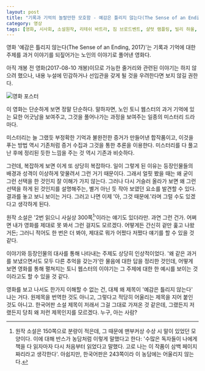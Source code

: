 ```yaml
---
layout: post
title: "기록과 기억의 놀랄만한 모호함 - 예감은 틀리지 않는다(The Sense of an Ending, 2017)"
category: 영상
tags: [영화, 시사회, 소설원작, 리테쉬 바트라, 짐 브로드벤트, 샬럿 램플링, 빌리 하울, 프레야 메이버, 해리엇 월터, 미셸 도커리, 에밀리 모티머, 조 앨윈]
---
```


영화 '예감은 틀리지 않는다(The Sense of an Ending, 2017)'는
기록과 기억에 대한 주제를
과거 이야기를 되짚어가는 노인의 이야기로 풀어낸 영화다.

<div class="im im-warning">
아직 개봉 전 영화(2017-08-10 개봉)이므로 가능한 줄거리와 관련된 이야기는 하지 않으려 했으나,
내용 누설에 민감하거나 선입관을 갖게 될 것을 우려한다면 보지 않길 권한다.
</div>

![영화 포스터](https://lh3.googleusercontent.com/-90oceiWc81w/WYsUXo0MIsI/AAAAAAAAWNI/6DK2OnO96csj9CBkox_m78rWNimqt8DdwCE0YBhgL/s480/the-sense-of-an-ending-2017-movie.jpg)

이 영화는 단순하게 보면 정말 단순하다.
말하자면, 노인 토니 웹스터의 과거 기억에 있는 묘한 어긋남을 보여주고,
그것을 풀어나가는 과정을 보여주는 일종의 미스터리 드라마다.

미스터리는 늘 그랬듯 부정확한 기억과 불완전한 증거가 만들어낸 합작품이고,
이것을 푸는 방법 역시 기존처럼 증거 수집과 그것을 통한 추론을 이용한다.
미스터리를 다 풀고 난 후에 정리된 듯한 느낌을 주는 것 역시 기존과 비슷하다.

그런데, 복잡하게 보면 이게 또 상당히 복잡하다.
일이 그렇게 된 이유는 등장인물들의 배경과 성격이 이상하게 맞물려서 그런 거기 때문이다.
그래서 얼핏 봤을 때는 왜 굳이 그런 선택을 한 것인지 잘 이해가 가지 않는다.
그러나 다시 거슬러 올라가 보면 왜 그런 선택을 하게 된 것인지를 설명해주는,
별거 아닌 듯 작아 보였던 요소를 발견할 수 있다.
결과를 놓고 보니 보이는 거다.
그러고 나면 이제 '아, 그것 때문에.'라며 그럴 수도 있겠다고 생각하게 된다.

원작 소설은 '2번 읽으니 사실상 300쪽[^1]'이라는 얘기도 있더라만.
과연 그런 건가.
어쩌면 내가 영화를 제대로 못 봐서 그런 걸지도 모르겠다.
어떻게든 간신히 겉만 훑고 나왔거든;
그러니 적어도 한 번은 더 봐야, 제대로 뭐가 어쩠다 저쩠다 얘기를 할 수 있을 것 같다.

[^1]: 원작 소설은 150쪽으로 분량이 적은데, 그 때문에 맨부커상 수상 시 말이 있었던 모양이다. 이에 대해 반스가 농담처럼 이렇게 말했다고 한다: '수많은 독자들이 나에게 책을 다 읽자마자 다시 처음부터 읽었다고 말했다. 고로 나는 이 작품이 삼백 페이지짜리라고 생각한다'. 아쉽지만, 한국어판은 243쪽이라 이 농담에는 어울리지 않는다.

이야기와 등장인물의 대사를 통해 나타내는 주제도 상당히 인상적이었다.
'왜 같은 과거를 보냈으면서도 모두 다른 추억을 갖는가'란 물음에 대한 답을 정리한 것인데,
어떻게 보면 영화를 통해 펼쳐지는 토니 웹스터의 이야기는
그 주제에 대한 한 예시를 보이는 것이라고도 할 수 있을 것 같다.

영화를 보고 나서도 한가지 이해할 수 없는 건,
대체 왜 제목이 '예감은 틀리지 않는다' 냐는 거다.
원제목을 번역한 것도 아니고, 그렇다고 적당히 어울리는 제목을 지어 붙인 것도 아니고.
한국어판 소설 제목이 저래서 그걸 그대로 가져온 것 같은데,
그랬든지 저랬든지 당최 왜 저런 제목인지를 모르겠다.
누구, 아는 사람?
